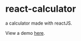 # react-calculator
a calculator made with reactJS.

View a demo <a href="http://seidelmatt.com/react-calculator/">here</a>.
